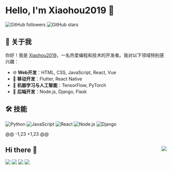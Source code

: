# Hello, I'm Xiaohou2019 👋

![GitHub followers](https://img.shields.io/github/followers/xiaohou2019?label=Follow&style=social)
![GitHub stars](https://img.shields.io/github/stars/xiaohou2019?label=Stars&style=social)

## 🚀 关于我

你好！我是 [Xiaohou2019](https://github.com/xiaohou2019)，一名热爱编程和技术的开发者。我对以下领域特别感兴趣：

- 🌐 **Web开发**：HTML, CSS, JavaScript, React, Vue
- 📱 **移动开发**：Flutter, React Native
- 🧠 **机器学习与人工智能**：TensorFlow, PyTorch
- 🌲 **后端开发**：Node.js, Django, Flask

## 🛠 技能

![Python](https://img.shields.io/badge/Python-3776AB?style=for-the-badge&logo=python&logoColor=white)
![JavaScript](https://img.shields.io/badge/JavaScript-F7DF1E?style=for-the-badge&logo=javascript&logoColor=black)
![React](https://img.shields.io/badge/React-20232A?style=for-the-badge&logo=react&logoColor=61DAFB)
![Node.js](https://img.shields.io/badge/Node.js-43853D?style=for-the-badge&logo=node.js&logoColor=white)
![Django](https://img.shields.io/badge/Django-092E20?style=for-the-badge&logo=django&logoColor=white)

@@ -1,23 +1,23 @@
## Hi there 👋<a href="https://github.com/iaohou2019u/"><img align="right" src="https://komarev.com/ghpvc/?username=iaohou2019u&label=Views" /></a>
<!--
**iaohou2019u/iaohou2019u** is a ✨ _special_ ✨ repository because its `README.md` (this file) appears on your GitHub profile.
Here are some ideas to get you started:
- 🔭 I’m currently working on ...
- 🌱 I’m currently learning ...
- 👯 I’m looking to collaborate on ...
- 🤔 I’m looking for help with ...
- 💬 Ask me about ...
- 📫 How to reach me: ...
- 😄 Pronouns: ...
- ⚡ Fun fact: ...
-->

![](http://github-profile-summary-cards.vercel.app/api/cards/profile-details?username=iaohou2019u&theme=transparent)
![](http://github-profile-summary-cards.vercel.app/api/cards/repos-per-language?username=iaohou2019u&theme=transparent)
![](http://github-profile-summary-cards.vercel.app/api/cards/stats?username=iaohou2019u&theme=transparent)
![](http://github-profile-summary-cards.vercel.app/api/cards/repos-per-language?username=iaohou2019u&theme=transparent)

<!--
<a href="https://github.com/iaohou2019u/"><img height="130px" align="left" src="https://github-readme-stats.vercel.app/api/?username=iaohou2019u&show_icons=true&include_all_commits=true&locale=cn&theme=transparent&hide=prs" /></a>

## 📫 联系我

- [![Gmail](https://img.shields.io/badge/Gmail-D14836?style=for-the-badge&logo=gmail&logoColor=white)](mailto:your.email@example.com)
- [![LinkedIn](https://img.shields.io/badge/LinkedIn-0077B5?style=for-the-badge&logo=linkedin&logoColor=white)](https://www.linkedin.com/in/xiaohou2019)
- [![Twitter](https://img.shields.io/twitter/follow/xiaohou2019?style=social)](https://twitter.com/xiaohou2019)

## 📝 许可证

本项目采用 MIT 许可证 - 详细信息见 [LICENSE](LICENSE) 文件。

---

*感谢访问我的GitHub主页！如果你喜欢我的项目，别忘了给我一个star哦！⭐*
